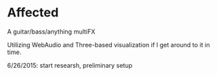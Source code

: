 # Affected
A guitar/bass/anything multiFX

Utilizing WebAudio and Three-based visualization if I get around to it in time.

6/26/2015: start researsh, preliminary setup
